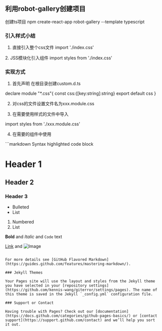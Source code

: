 ## 利用robot-gallery创建项目
创建ts项目
npm create-react-app robot-gallery --template typescript
### 引入样式小结
1. 直接引入整个css文件
import './index.css'
<div className="app"/>
2. JSS模块化引入组件
import styles from './index.css'
<div className={styles.app}>
 
### 实现方式
 
 1) 首先声明 在根目录创建custom.d.ts 
 
 declare module "*.css"{
    const css:{[key:string]:string}
    export default css
} 
 
 2) 对css的文件设置文件名为xxx.module.css 
 
 3) 在需要使用样式的文件中导入 
 
  import styles from './xxx.module.css'
 
4) 在需要的组件中使用 
 
  <div className={styles.yyy}>
```markdown
Syntax highlighted code block

# Header 1
## Header 2
### Header 3

- Bulleted
- List

1. Numbered
2. List

**Bold** and _Italic_ and `Code` text

[Link](url) and ![Image](src)
```

For more details see [GitHub Flavored Markdown](https://guides.github.com/features/mastering-markdown/).

### Jekyll Themes

Your Pages site will use the layout and styles from the Jekyll theme you have selected in your [repository settings](https://github.com/kennis-wang/giterror/settings/pages). The name of this theme is saved in the Jekyll `_config.yml` configuration file.

### Support or Contact

Having trouble with Pages? Check out our [documentation](https://docs.github.com/categories/github-pages-basics/) or [contact support](https://support.github.com/contact) and we’ll help you sort it out.
